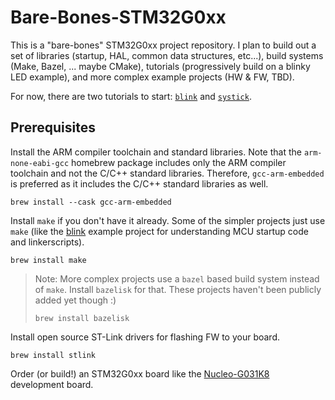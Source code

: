 # Bare-Bones-STM32G0xx

This is a "bare-bones" STM32G0xx project repository. I plan to build out a set of libraries (startup, HAL, common data structures, etc...), build systems (Make, Bazel, ... maybe CMake), tutorials (progressively build on a blinky LED example), and more complex example projects (HW & FW, TBD).

For now, there are two tutorials to start: [`blink`](tutorials/blink/README.md) and [`systick`](tutorials/systick/README.md).

## Prerequisites

Install the ARM compiler toolchain and standard libraries. Note that the `arm-none-eabi-gcc` homebrew package includes only the ARM compiler toolchain and not the C/C++ standard libraries. Therefore, `gcc-arm-embedded` is preferred as it includes the C/C++ standard libraries as well.

```
brew install --cask gcc-arm-embedded
```

Install `make` if you don't have it already. Some of the simpler projects just use `make` (like the [blink](tutorials/blink/README.md) example project for understanding MCU startup code and linkerscripts).

```
brew install make
```

> Note: More complex projects use a `bazel` based build system instead of `make`. Install `bazelisk` for that. These projects haven't been publicly added yet though :)
> ```
> brew install bazelisk
> ```

Install open source ST-Link drivers for flashing FW to your board.

```
brew install stlink
```

Order (or build!) an STM32G0xx board like the [Nucleo-G031K8](https://www.digikey.com/en/products/detail/stmicroelectronics/NUCLEO-G031K8/10321671) development board.
